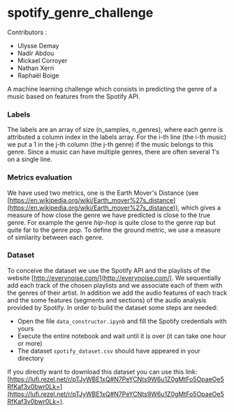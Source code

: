 # spotify_genre_challenge
Contributors :
 - Ulysse Demay
 - Nadir Abdou
 - Mickael Corroyer
 - Nathan Xerri
 - Raphaël Boige
 
A machine learning challenge which consists in predicting the genre of a music based on features from the Spotify API.


### Labels
The labels are an array of size (n_samples, n_genres), where each genre is attributed a column index in the labels array. For the i-th line (the i-th music) we put a 1 in the j-th column (the j-th genre) if the music belongs to this genre. Since a music can have multiple genres, there are often several 1's on a single line.

### Metrics evaluation
We have used two metrics, one is the Earth Mover's Distance (see [https://en.wikipedia.org/wiki/Earth_mover%27s_distance](https://en.wikipedia.org/wiki/Earth_mover%27s_distance)), which gives a measure of how close the genre we have predicted is close to the true genre. For example the genre *hip-hop* is quite close to the genre *rap* but quite far to the genre *pop*. To define the ground metric, we use a measure of similarity between each genre. 

### Dataset
To conceive the dataset we use the Spotify API and the playlists of the website [http://everynoise.com/](http://everynoise.com/). We sequentially add each track of the chosen playlists and we associate each of them with the genres of their artist. In addition we add the audio features of each track and the some features (segments and sections) of the audio analysis provided by Spotify.
In order to build the dataset some steps are needed:
- Open the file `data_constructor.ipynb` and fill the Spotify credentials with yours
- Execute the entire notebook and wait until it is over (it can take one hour or more)
- The dataset `spotify_dataset.csv` should have appeared in your directory

If you directly want to download this dataset you can use this link: [https://lufi.rezel.net/r/pTJyWBE1xQ#N7PeYCNts9W6u1Z0gMtFo5OpaeOe5RfKaf3v0bwr0Lk=](https://lufi.rezel.net/r/pTJyWBE1xQ#N7PeYCNts9W6u1Z0gMtFo5OpaeOe5RfKaf3v0bwr0Lk=).
